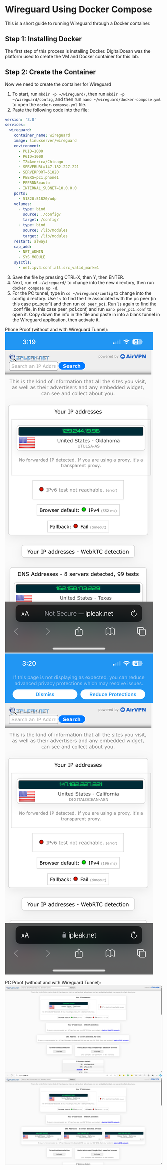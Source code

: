 # Wireguard Using Docker Compose
This is a short guide to running Wireguard through a Docker container.
## Step 1: Installing Docker
The first step of this process is installing Docker. DigitalOcean was the platform used to create the VM and Docker container for this lab.
## Step 2: Create the Container
Now we need to create the container for Wireguard
1. To start, run `mkdir -p ~/wireguard/`, then run `mkdir -p ~/wireguard/config`, and then run `nano ~/wireguard/docker-compose.yml` to open the `docker-compose.yml` file.
2. Paste the following code into the file:

```yml
version: '3.8'
services:
  wireguard:
    container_name: wireguard
    image: linuxserver/wireguard
    environment:
      - PUID=1000
      - PGID=1000
      - TZ=America/Chicago
      - SERVERURL=147.182.227.221
      - SERVERPORT=51820
      - PEERS=pc1,phone1
      - PEERDNS=auto
      - INTERNAL_SUBNET=10.0.0.0
    ports:
      - 51820:51820/udp
    volumes:
      - type: bind
        source: ./config/
        target: /config/
      - type: bind
        source: /lib/modules
        target: /lib/modules
    restart: always
    cap_add:
      - NET_ADMIN
      - SYS_MODULE
    sysctls:
      - net.ipv4.conf.all.src_valid_mark=1
```
3. Save the file by pressing CTRL-X, then Y, then ENTER.
4. Next, run `cd ~/wireguard/` to change into the new directory, then run `docker compose up -d`.
5. For the PC tunnel, type in `cd ~/wireguard/config` to change into the config directory. Use `ls` to find the file associated with the pc peer (in this case pc_peer1) and then run `cd peer_pc1`. Run `ls` again to find the .conf file, in this case peer_pc1.conf, and run `nano peer_pc1.conf` to open it. Copy down the info in the file and paste in into a blank tunnel in the Wireguard application, then activate it.

Phone Proof (without and with Wireguard Tunnel):
![Phone w/o Tunnel](https://github.com/nrosenbloom2003/nrosenbloom2003.github.io/blob/main/IMG_5203.PNG)
![Phone w/ Tunnel](https://github.com/nrosenbloom2003/nrosenbloom2003.github.io/blob/main/IMG_5204.PNG)

PC Proof (without and with Wireguard Tunnel):
![PC w/o Tunnel](https://github.com/nrosenbloom2003/nrosenbloom2003.github.io/blob/main/Screenshot%202023-12-08%20152518.png)
![PC w/ Tunnel](https://github.com/nrosenbloom2003/nrosenbloom2003.github.io/blob/main/Screenshot%202023-12-08%20153453.png)

